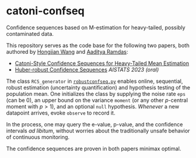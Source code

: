 # catoni-confseq
Confidence sequences based on M-estimation for heavy-tailed, possibly contaminated data.

This repository serves as the code base for the following two papers, both authored by [Hongjian Wang](https://wanghongjian.wordpress.com/) and [Aaditya Ramdas](https://www.stat.cmu.edu/~aramdas/index.html):


- [Catoni-Style Confidence Sequences for Heavy-Tailed Mean Estimation](https://arxiv.org/abs/2202.01250)
- [Huber-robust Confidence Sequences](https://arxiv.org/abs/2301.09573)  *AISTATS 2023 (oral)*


The class `RCS_generator` in [`robustconfseq.py`](https://github.com/ShimonTroiaeAbOrisWang/catoni-confseq/blob/main/robustconfseq.py) enables online, sequential, robust estimation (uncertainty quantification) and hypothesis testing of the population mean. One initializes the class by supplying the noise rate `eps` (can be 0), an upper bound on the variance `moment` (or any other $p$-central moment with $p>1$), and an optional `null` hypothesis. *Whenever* a new datapoint arrives, evoke `observe` to record it. 

In the process, one may query the e-value, p-value, and the confidence intervals *ad libitum*, without worries about the traditionally unsafe behavior of continuous monitoring.

The confidence sequences are proven in both papers minimax optimal.
